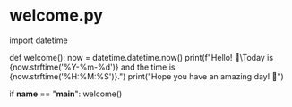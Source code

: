 # welcome.py
import datetime

def welcome():
    now = datetime.datetime.now()
    print(f"Hello! 🌟\Today is {now.strftime('%Y-%m-%d')} and the time is {now.strftime('%H:%M:%S')}.")
    print("Hope you have an amazing day! 🚀")

if __name__ == "__main__":
    welcome()

